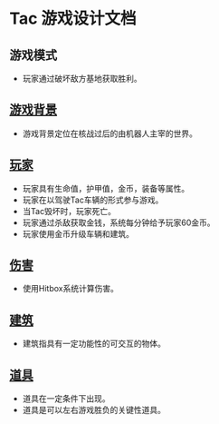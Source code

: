 # Tac 游戏设计文档
## 游戏模式
- 玩家通过破坏敌方基地获取胜利。

## [游戏背景](https://github.com/306b/Tac/blob/master/GameDesignDocument/游戏背景.md)
- 游戏背景定位在核战过后的由机器人主宰的世界。

## [玩家](https://github.com/306b/Tac/blob/master/GameDesignDocument/玩家.md)
- 玩家具有生命值，护甲值，金币，装备等属性。
- 玩家在以驾驶Tac车辆的形式参与游戏。
- 当Tac毁坏时，玩家死亡。
- 玩家通过杀敌获取金钱，系统每分钟给予玩家60金币。
- 玩家使用金币升级车辆和建筑。

## [伤害](https://github.com/306b/Tac/blob/master/GameDesignDocument/伤害.md)
- 使用Hitbox系统计算伤害。

## [建筑](https://github.com/306b/Tac/blob/master/GameDesignDocument/建筑.md)
- 建筑指具有一定功能性的可交互的物体。

## [道具](https://github.com/306b/Tac/blob/master/GameDesignDocument/道具.md)
- 道具在一定条件下出现。
- 道具是可以左右游戏胜负的关键性道具。
